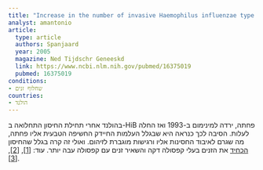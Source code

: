 ```yaml
---
title: "Increase in the number of invasive Haemophilus influenzae type b infections"
analyst: amantonio
article:
  type: article
  authors: Spanjaard
  year: 2005
  magazine: Ned Tijdschr Geneeskd
  link: https://www.ncbi.nlm.nih.gov/pubmed/16375019
  pubmed: 16375019
conditions:
- שחלוף זנים
countries:
- הולנד
---
```


בהולנד אחרי תחילת החיסון התחלואה ב-HiB פחתה, ירדה למינימום ב-1993 ואז החלה לעלות. הסיבה לכך כנראה היא שבגלל העלמות החיידק החשיפה הטבעית אליו פחתה, מה שגרם לאיבוד החסינות אליו ורגישות מוגברת לזיהום.
ואולי זה קרה בגלל שהחיסון [הכחיד](https://www.ncbi.nlm.nih.gov/pmc/articles/PMC2267795) את הזנים בעלי קפסולה דקה והשאיר זנים עם קפסולה עבה יותר. עוד: [[1]](https://www.ncbi.nlm.nih.gov/pubmed/16088831), [[2]](https://www.ncbi.nlm.nih.gov/pmc/articles/PMC174444/), [[3]](https://www.ncbi.nlm.nih.gov/pmc/articles/PMC257846/).
